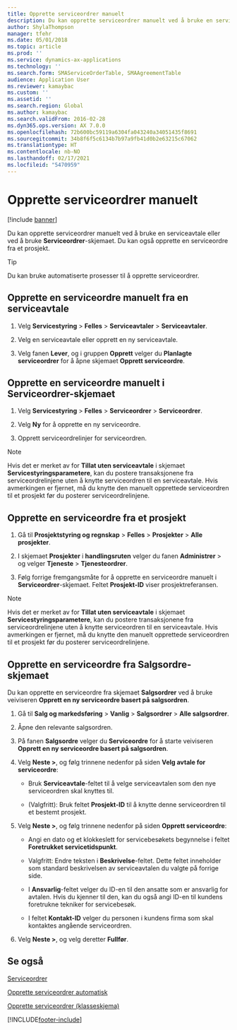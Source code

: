 ```yaml
---
title: Opprette serviceordrer manuelt
description: Du kan opprette serviceordrer manuelt ved å bruke en serviceavtale eller ved å bruke **Serviceordrer**-skjemaet.
author: ShylaThompson
manager: tfehr
ms.date: 05/01/2018
ms.topic: article
ms.prod: ''
ms.service: dynamics-ax-applications
ms.technology: ''
ms.search.form: SMAServiceOrderTable, SMAAgreementTable
audience: Application User
ms.reviewer: kamaybac
ms.custom: ''
ms.assetid: ''
ms.search.region: Global
ms.author: kamaybac
ms.search.validFrom: 2016-02-28
ms.dyn365.ops.version: AX 7.0.0
ms.openlocfilehash: 72b600bc59119a6304fa043240a34051435f8691
ms.sourcegitcommit: 34b8f6f5c6134b7b97a9fb41d0b2e63215c67062
ms.translationtype: HT
ms.contentlocale: nb-NO
ms.lasthandoff: 02/17/2021
ms.locfileid: "5470959"
---
```

# <a name="create-service-orders-manually"></a>Opprette serviceordrer manuelt    

[!include [banner](../includes/banner.md)]


Du kan opprette serviceordrer manuelt ved å bruke en serviceavtale eller ved å bruke **Serviceordrer**-skjemaet. Du kan også opprette en serviceordre fra et prosjekt.

> [!TIP]
> <P>Du kan bruke automatiserte prosesser til å opprette serviceordrer. 

## <a name="create-a-service-order-manually-from-a-service-agreement"></a>Opprette en serviceordre manuelt fra en serviceavtale

1.  Velg **Servicestyring** \> **Felles** \> **Serviceavtaler** \> **Serviceavtaler**.

2.  Velg en serviceavtale eller opprett en ny serviceavtale.

3.  Velg fanen **Lever**, og i gruppen **Opprett** velger du **Planlagte serviceordrer** for å åpne skjemaet **Opprett serviceordre**.

## <a name="create-a-service-order-manually-in-the-service-orders-form"></a>Opprette en serviceordre manuelt i Serviceordrer-skjemaet

1.  Velg **Servicestyring** \> **Felles** \> **Serviceordrer** \> **Serviceordrer**.

2.  Velg **Ny** for å opprette en ny serviceordre.

3.  Opprett serviceordrelinjer for serviceordren.

> [!NOTE]
> <P>Hvis det er merket av for <STRONG>Tillat uten serviceavtale</STRONG> i skjemaet <STRONG>Servicestyringsparametere</STRONG>, kan du postere transaksjonene fra serviceordrelinjene uten å knytte serviceordren til en serviceavtale. Hvis avmerkingen er fjernet, må du knytte den manuelt opprettede serviceordren til et prosjekt før du posterer serviceordrelinjene.</P>

## <a name="create-a-service-order-from-a-project"></a>Opprette en serviceordre fra et prosjekt

1.  Gå til **Prosjektstyring og regnskap** \> **Felles** \> **Prosjekter** \> **Alle prosjekter**.

2.  I skjemaet **Prosjekter** i **handlingsruten** velger du fanen **Administrer** \> og velger **Tjeneste** \> **Tjenesteordrer**.

3.  Følg forrige fremgangsmåte for å opprette en serviceordre manuelt i **Serviceordrer**-skjemaet. Feltet **Prosjekt-ID** viser prosjektreferansen.

> [!NOTE]
> <P>Hvis det er merket av for <STRONG>Tillat uten serviceavtale</STRONG> i skjemaet <STRONG>Servicestyringsparametere</STRONG>, kan du postere transaksjonene fra serviceordrelinjene uten å knytte serviceordren til en serviceavtale. Hvis avmerkingen er fjernet, må du knytte den manuelt opprettede serviceordren til et prosjekt før du posterer serviceordrelinjene.</P>

## <a name="create-a-service-order-from-the-sales-order-form"></a>Opprette en serviceordre fra Salgsordre-skjemaet

Du kan opprette en serviceordre fra skjemaet **Salgsordrer** ved å bruke veiviseren **Opprett en ny serviceordre basert på salgsordren**.

1.  Gå til **Salg og markedsføring** \> **Vanlig** \> **Salgsordrer** \> **Alle salgsordrer**.

2.  Åpne den relevante salgsordren.

3.  På fanen **Salgsordre** velger du **Serviceordre** for å starte veiviseren **Opprett en ny serviceordre basert på salgsordren**.

4.  Velg **Neste \>**, og følg trinnene nedenfor på siden **Velg avtale for serviceordre**:
    
      - Bruk **Serviceavtale**-feltet til å velge serviceavtalen som den nye serviceordren skal knyttes til.
    
      - (Valgfritt): Bruk feltet **Prosjekt-ID** til å knytte denne serviceordren til et bestemt prosjekt.

5.  Velg **Neste \>**, og følg trinnene nedenfor på siden **Opprett serviceordre**:
    
      - Angi en dato og et klokkeslett for servicebesøkets begynnelse i feltet **Foretrukket servicetidspunkt**.
    
      - Valgfritt: Endre teksten i **Beskrivelse**-feltet. Dette feltet inneholder som standard beskrivelsen av serviceavtalen du valgte på forrige side.
    
      - I **Ansvarlig**-feltet velger du ID-en til den ansatte som er ansvarlig for avtalen. Hvis du kjenner til den, kan du også angi ID-en til kundens foretrukne tekniker for servicebesøk.
    
      - I feltet **Kontakt-ID** velger du personen i kundens firma som skal kontaktes angående serviceordren.

6.  Velg **Neste \>**, og velg deretter **Fullfør**.


## <a name="see-also"></a>Se også

[Serviceordrer](service-orders.md)

[Opprette serviceordrer automatisk](create-service-orders-automatically.md)

[Opprette serviceordrer (klasseskjema)](https://technet.microsoft.com/library/aa553901\(v=ax.60\)) 



[!INCLUDE[footer-include](../../includes/footer-banner.md)]